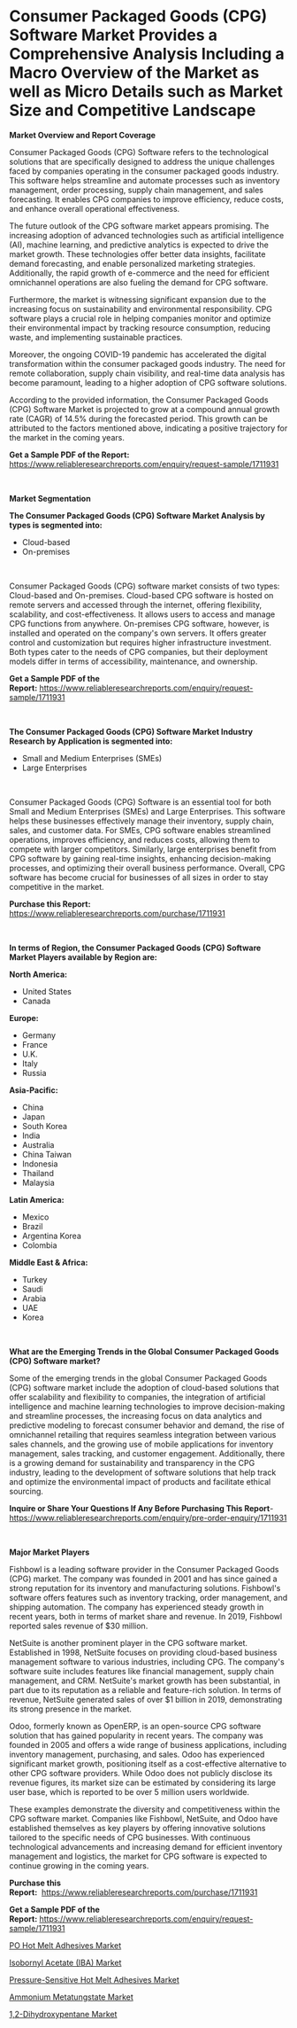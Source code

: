 <p><h1>Consumer Packaged Goods (CPG) Software Market Provides a Comprehensive Analysis Including a Macro Overview of the Market as well as Micro Details such as Market Size and Competitive Landscape</h1></p><p><strong>Market Overview and Report Coverage</strong></p>
<p><p>Consumer Packaged Goods (CPG) Software refers to the technological solutions that are specifically designed to address the unique challenges faced by companies operating in the consumer packaged goods industry. This software helps streamline and automate processes such as inventory management, order processing, supply chain management, and sales forecasting. It enables CPG companies to improve efficiency, reduce costs, and enhance overall operational effectiveness.</p><p>The future outlook of the CPG software market appears promising. The increasing adoption of advanced technologies such as artificial intelligence (AI), machine learning, and predictive analytics is expected to drive the market growth. These technologies offer better data insights, facilitate demand forecasting, and enable personalized marketing strategies. Additionally, the rapid growth of e-commerce and the need for efficient omnichannel operations are also fueling the demand for CPG software.</p><p>Furthermore, the market is witnessing significant expansion due to the increasing focus on sustainability and environmental responsibility. CPG software plays a crucial role in helping companies monitor and optimize their environmental impact by tracking resource consumption, reducing waste, and implementing sustainable practices.</p><p>Moreover, the ongoing COVID-19 pandemic has accelerated the digital transformation within the consumer packaged goods industry. The need for remote collaboration, supply chain visibility, and real-time data analysis has become paramount, leading to a higher adoption of CPG software solutions.</p><p>According to the provided information, the Consumer Packaged Goods (CPG) Software Market is projected to grow at a compound annual growth rate (CAGR) of 14.5% during the forecasted period. This growth can be attributed to the factors mentioned above, indicating a positive trajectory for the market in the coming years.</p></p>
<p><strong>Get a Sample PDF of the Report:</strong> <a href="https://www.reliableresearchreports.com/enquiry/request-sample/1711931">https://www.reliableresearchreports.com/enquiry/request-sample/1711931</a></p>
<p>&nbsp;</p>
<p><strong>Market Segmentation</strong></p>
<p><strong>The Consumer Packaged Goods (CPG) Software Market Analysis by types is segmented into:</strong></p>
<p><ul><li>Cloud-based</li><li>On-premises</li></ul></p>
<p>&nbsp;</p>
<p><p>Consumer Packaged Goods (CPG) software market consists of two types: Cloud-based and On-premises. Cloud-based CPG software is hosted on remote servers and accessed through the internet, offering flexibility, scalability, and cost-effectiveness. It allows users to access and manage CPG functions from anywhere. On-premises CPG software, however, is installed and operated on the company's own servers. It offers greater control and customization but requires higher infrastructure investment. Both types cater to the needs of CPG companies, but their deployment models differ in terms of accessibility, maintenance, and ownership.</p></p>
<p><strong>Get a Sample PDF of the Report:</strong>&nbsp;<a href="https://www.reliableresearchreports.com/enquiry/request-sample/1711931">https://www.reliableresearchreports.com/enquiry/request-sample/1711931</a></p>
<p>&nbsp;</p>
<p><strong>The Consumer Packaged Goods (CPG) Software Market Industry Research by Application is segmented into:</strong></p>
<p><ul><li>Small and Medium Enterprises (SMEs)</li><li>Large Enterprises</li></ul></p>
<p>&nbsp;</p>
<p><p>Consumer Packaged Goods (CPG) Software is an essential tool for both Small and Medium Enterprises (SMEs) and Large Enterprises. This software helps these businesses effectively manage their inventory, supply chain, sales, and customer data. For SMEs, CPG software enables streamlined operations, improves efficiency, and reduces costs, allowing them to compete with larger competitors. Similarly, large enterprises benefit from CPG software by gaining real-time insights, enhancing decision-making processes, and optimizing their overall business performance. Overall, CPG software has become crucial for businesses of all sizes in order to stay competitive in the market.</p></p>
<p><strong>Purchase this Report:</strong>&nbsp; <a href="https://www.reliableresearchreports.com/purchase/1711931">https://www.reliableresearchreports.com/purchase/1711931</a></p>
<p>&nbsp;</p>
<p><strong>In terms of Region, the Consumer Packaged Goods (CPG) Software Market Players available by Region are:</strong></p>
<p>
    <p> <strong> North America: </strong>
        <ul>
            <li>United States</li>
            <li>Canada</li>
        </ul>
        </p> 
    <p> <strong> Europe: </strong>
        <ul>
            <li>Germany</li>
            <li>France</li>
            <li>U.K.</li>
            <li>Italy</li>
            <li>Russia</li>
        </ul>
        </p> 
    <p> <strong> Asia-Pacific: </strong>
        <ul>
            <li>China</li>
            <li>Japan</li>
            <li>South Korea</li>
            <li>India</li>
            <li>Australia</li>
            <li>China Taiwan</li>
            <li>Indonesia</li>
            <li>Thailand</li>
            <li>Malaysia</li>
        </ul>
        </p> 
    <p> <strong> Latin America: </strong>
        <ul>
            <li>Mexico</li>
            <li>Brazil</li>
            <li>Argentina Korea</li>
            <li>Colombia</li>
        </ul>
        </p> 
    <p> <strong> Middle East & Africa: </strong>
        <ul>
            <li>Turkey</li>
            <li>Saudi</li>
            <li>Arabia</li>
            <li>UAE</li>
            <li>Korea</li>
        </ul>
    </p>
    </p>
<p>&nbsp;</p>
<p><strong>What are the Emerging Trends in the Global Consumer Packaged Goods (CPG) Software market?</strong></p>
<p><p>Some of the emerging trends in the global Consumer Packaged Goods (CPG) software market include the adoption of cloud-based solutions that offer scalability and flexibility to companies, the integration of artificial intelligence and machine learning technologies to improve decision-making and streamline processes, the increasing focus on data analytics and predictive modeling to forecast consumer behavior and demand, the rise of omnichannel retailing that requires seamless integration between various sales channels, and the growing use of mobile applications for inventory management, sales tracking, and customer engagement. Additionally, there is a growing demand for sustainability and transparency in the CPG industry, leading to the development of software solutions that help track and optimize the environmental impact of products and facilitate ethical sourcing.</p></p>
<p><strong>Inquire or Share Your Questions If Any Before Purchasing This Report</strong>- <a href="https://www.reliableresearchreports.com/enquiry/pre-order-enquiry/1711931">https://www.reliableresearchreports.com/enquiry/pre-order-enquiry/1711931</a></p>
<p>&nbsp;</p>
<p><strong>Major Market Players</strong></p>
<p><p>Fishbowl is a leading software provider in the Consumer Packaged Goods (CPG) market. The company was founded in 2001 and has since gained a strong reputation for its inventory and manufacturing solutions. Fishbowl's software offers features such as inventory tracking, order management, and shipping automation. The company has experienced steady growth in recent years, both in terms of market share and revenue. In 2019, Fishbowl reported sales revenue of $30 million.</p><p>NetSuite is another prominent player in the CPG software market. Established in 1998, NetSuite focuses on providing cloud-based business management software to various industries, including CPG. The company's software suite includes features like financial management, supply chain management, and CRM. NetSuite's market growth has been substantial, in part due to its reputation as a reliable and feature-rich solution. In terms of revenue, NetSuite generated sales of over $1 billion in 2019, demonstrating its strong presence in the market.</p><p>Odoo, formerly known as OpenERP, is an open-source CPG software solution that has gained popularity in recent years. The company was founded in 2005 and offers a wide range of business applications, including inventory management, purchasing, and sales. Odoo has experienced significant market growth, positioning itself as a cost-effective alternative to other CPG software providers. While Odoo does not publicly disclose its revenue figures, its market size can be estimated by considering its large user base, which is reported to be over 5 million users worldwide.</p><p>These examples demonstrate the diversity and competitiveness within the CPG software market. Companies like Fishbowl, NetSuite, and Odoo have established themselves as key players by offering innovative solutions tailored to the specific needs of CPG businesses. With continuous technological advancements and increasing demand for efficient inventory management and logistics, the market for CPG software is expected to continue growing in the coming years.</p></p>
<p><strong>Purchase this Report:</strong>&nbsp;&nbsp;<a href="https://www.reliableresearchreports.com/purchase/1711931">https://www.reliableresearchreports.com/purchase/1711931</a></p>
<p></p>
<p><strong>Get a Sample PDF of the Report:</strong>&nbsp;<a href="https://www.reliableresearchreports.com/enquiry/request-sample/1711931">https://www.reliableresearchreports.com/enquiry/request-sample/1711931</a></p>
<p><p><a href="https://issuu.com/reportprime-2/docs/po-hot-melt-adhesives-market-size-2030.pptx?fr=xKAE9_zU1NQ">PO Hot Melt Adhesives Market</a></p><p><a href="https://medium.com/@taniawisozk2023/isobornyl-acetate-iba-market-size-market-outlook-and-market-forecast-2023-to-2030-8db3c69200c2">Isobornyl Acetate (IBA) Market</a></p><p><a href="https://issuu.com/reportprime-2/docs/pressure-sensitive-hot-melt-adhesives-market-size-?fr=xKAE9_zU1NQ">Pressure-Sensitive Hot Melt Adhesives Market</a></p><p><a href="https://www.linkedin.com/pulse/ammonium-metatungstate-market-research-report-unlocks-analysis-jftfc/">Ammonium Metatungstate Market</a></p><p><a href="https://medium.com/@jackybrekke/1-2-dihydroxypentane-market-analysis-and-sze-forecasted-for-period-from-2023-to-2030-73fe08e0589d">1,2-Dihydroxypentane Market</a></p></p>